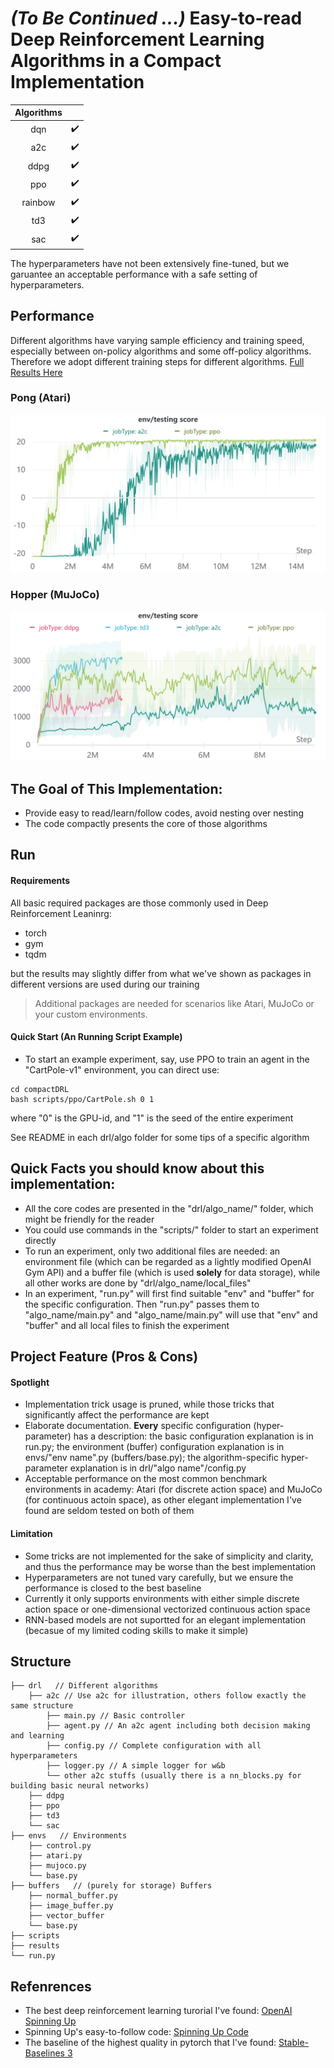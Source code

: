 # *(To Be Continued ...)* Easy-to-read Deep Reinforcement Learning Algorithms in a Compact Implementation

| Algorithms |  |
| :--------: | :---------------: |
| dqn | :heavy_check_mark: |
| a2c | :heavy_check_mark: |
| ddpg | :heavy_check_mark: |
| ppo | :heavy_check_mark: |
| rainbow | :heavy_check_mark: |
| td3 | :heavy_check_mark: |
| sac | :heavy_check_mark: |

The hyperparameters have not been extensively fine-tuned, but we garuantee an acceptable performance with a safe setting of hyperparameters.



## Performance


Different algorithms have varying sample efficiency and training speed, especially between on-policy algorithms and some off-policy algorithms. Therefore we adopt different training steps for different algorithms. [Full Results Here](pics)


### Pong (Atari)


![pong](pics/pong.png)



### Hopper (MuJoCo)


![Hopper](pics/Hopper.png)



## The Goal of This Implementation:

- Provide easy to read/learn/follow codes, avoid nesting over nesting
- The code compactly presents the core of those algorithms



## Run

#### Requirements



All basic required packages are those commonly used in Deep Reinforcement Leaninrg:

- torch
- gym
- tqdm

but the results may slightly differ from what we've shown as packages in different versions are used during our training

> Additional packages are needed for scenarios like Atari, MuJoCo or your custom environments.

#### Quick Start (An Running Script Example)


- To start an example experiment, say, use PPO to train an agent in the "CartPole-v1" environment, you can direct use:

```
cd compactDRL
bash scripts/ppo/CartPole.sh 0 1
```

where "0" is the GPU-id, and "1" is the seed of the entire experiment

See README in each drl/algo folder for some tips of a specific algorithm



## Quick Facts you should know about this implementation:


- All the core codes are presented in the "drl/algo_name/" folder, which might be friendly for the reader
- You could use commands in the "scripts/" folder to start an experiment directly
- To run an experiment, only two additional files are needed: an environment file (which can be regarded as a lightly modified OpenAI Gym API) and a buffer file (which is used **solely** for data storage), while all other works are done by "drl/algo_name/local_files"
- In an experiment, "run.py" will first find suitable "env" and "buffer" for the specific configuration. Then "run.py" passes them to "algo_name/main.py" and "algo_name/main.py" will use that "env" and "buffer" and all local files to finish the experiment



## Project Feature (Pros & Cons)

#### Spotlight


- Implementation trick usage is pruned, while those tricks that significantly affect the performance are kept
- Elaborate documentation. **Every** specific configuration (hyper-parameter) has a description: the basic configuration explanation is in run.py; the environment (buffer) configuration explanation is in envs/"env name".py (buffers/base.py); the algorithm-specific hyper-parameter explanation is in drl/"algo name"/config.py
- Acceptable performance on the most common benchmark environments in academy: Atari (for discrete action space) and MuJoCo (for continuous actoin space), as other elegant implementation I've found are seldom tested on both of them

#### Limitation


- Some tricks are not implemented for the sake of simplicity and clarity, and thus the performance may be worse than the best implementation
- Hyperparameters are not tuned vary carefully, but we ensure the performance is closed to the best baseline
- Currently it only supports environments with either simple discrete action space or one-dimensional vectorized continuous action space
- RNN-based models are not suportted for an elegant implementation (becasue of my limited coding skills to make it simple)


## Structure

    ├── drl   // Different algorithms
        ├── a2c // Use a2c for illustration, others follow exactly the same structure
            ├── main.py // Basic controller
            ├── agent.py // An a2c agent including both decision making and learning
            ├── config.py // Complete configuration with all hyperparameters
            ├── logger.py // A simple logger for w&b
            └── other a2c stuffs (usually there is a nn_blocks.py for building basic neural networks)
        ├── ddpg
        ├── ppo
        ├── td3
        └── sac
    ├── envs   // Environments
        ├── control.py
        ├── atari.py
        ├── mujoco.py
        └── base.py
    ├── buffers   // (purely for storage) Buffers 
        ├── normal_buffer.py
        ├── image_buffer.py
        ├── vector_buffer
        └── base.py 
    ├── scripts
    ├── results
    └── run.py




## Refenrences

- The best deep reinforcement learning turorial I've found: [OpenAI Spinning Up](https://spinningup.openai.com/en/latest/)
- Spinning Up's easy-to-follow code: [Spinning Up Code](https://github.com/openai/spinningup)
- The baseline of the highest quality in pytorch that I've found: [Stable-Baselines 3](https://github.com/DLR-RM/stable-baselines3)
